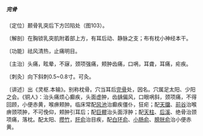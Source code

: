 ##### 完骨

〔定位〕颞骨乳突后下方凹陷处（图103）。

〔解剖〕在胸锁乳突肌附着部上方，有耳后动、静脉之支；布有枕小神经本干。

〔功能〕祛风清热，止痛明目。

〔主治〕头痛，眩晕，不寐，颈项强痛，颊肿齿痛，口㖞，耳聋，耳痛，疟疾。

〔刺灸〕向下斜刺0.5~0.8寸。可灸。

〔讲述〕出《灵枢.本输》。别称枕骨。穴当耳后[完骨](https://www.gmzyjc.com/read/zjs/zjs3.1.9-12-0.0.3.3.12.md)处，因名。穴属足太阳、少阳之会。《铜人》：治头痛烦心癫疾，头面虚肿，齿龋偏风，口眼㖞斜，颈项痛，不得回顾，小便赤黄，喉痹颊肿。临床常配[风池](https://www.gmzyjc.com/read/zjs/zjs3.1.9-12-0.0.3.3.20.md)治癫疾僵仆，狂疟；配[天牖](https://www.gmzyjc.com/read/zjs/zjs3.1.9-12-0.0.2.3.16.md)、[前谷](https://www.gmzyjc.com/read/zjs/zjs3.1.4-6-0.0.3.3.2.md)治喉痹颈项肿，不可俛仰，颊肿引耳后；配[巨髎](https://www.gmzyjc.com/read/zjs/zjs3.1.1-3-0.1.3.3.3.md)治头面浮肿；配[天柱](https://www.gmzyjc.com/read/zjs/zjs3.1.7-8-0.0.1.3.10.md)、[后溪](https://www.gmzyjc.com/read/zjs/zjs3.1.4-6-0.0.3.3.3.md)、绝骨治颈项痛，落枕。配太阳、[攒竹](https://www.gmzyjc.com/read/zjs/zjs3.1.7-8-0.0.1.3.2.md)，[肝俞](https://www.gmzyjc.com/read/zjs/zjs3.1.7-8-0.0.1.3.18.md)治目疾，配[白环俞](https://www.gmzyjc.com/read/zjs/zjs3.1.7-8-0.0.1.3.30.md)、[小肠俞](https://www.gmzyjc.com/read/zjs/zjs3.1.7-8-0.0.1.3.27.md)、[膀胱俞](https://www.gmzyjc.com/read/zjs/zjs3.1.7-8-0.0.1.3.28.md)治小便赤黄。 
